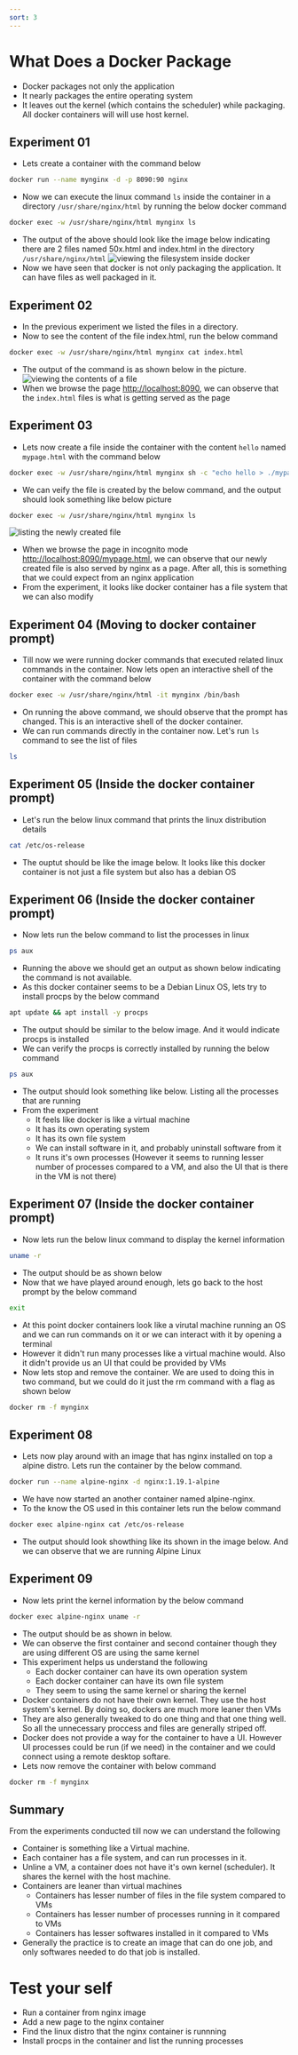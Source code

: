 ```yaml
---
sort: 3
---
```

# What Does a Docker Package


 * Docker packages not only the application
 * It nearly packages the entire operating system
 * It leaves out the kernel (which contains the scheduler) while packaging. All docker containers will will use host kernel. 

## Experiment 01
 * Lets create a container with the command below
```bash
docker run --name mynginx -d -p 8090:90 nginx
```
 * Now we can execute the linux command `ls` inside the container in a directory `/usr/share/nginx/html` by running the below docker command
```bash
docker exec -w /usr/share/nginx/html mynginx ls
```
 * The output of the above should look like the image below indicating there are 2 files named 50x.html and index.html in the directory `/usr/share/nginx/html`
![viewing the filesystem inside docker](/L02-E01-P01.png) 
 * Now we have seen that docker is not only packaging the application. It can have files as well packaged in it.

## Experiment 02
 * In the previous experiment we listed the files in a directory.
 * Now to see the content of the file index.html, run the below command
```bash
docker exec -w /usr/share/nginx/html mynginx cat index.html
```
 * The output of the command is as shown below in the picture.
![viewing the contents of a file](/L02-E02-P01.png) 
 * When we browse the page [http://localhost:8090](http://localhost:8090), we can observe that the `index.html` files is what is getting served as the page
 
## Experiment 03
 * Lets now create a file inside the container with the content `hello` named `mypage.html` with the command below
```bash
docker exec -w /usr/share/nginx/html mynginx sh -c "echo hello > ./mypage.html"
```
 * We can veify the file is created by the below command, and the output should look something like below picture
```bash
docker exec -w /usr/share/nginx/html mynginx ls
```
![listing the newly created file](/L02-E03-P01.png) 
 * When we browse the page in incognito mode [http://localhost:8090/mypage.html](http://localhost:8090/mypage.html), we can observe that our newly created file is also served by nginx as a page. After all, this is something that we could expect from an nginx application
 * From the experiment, it looks like docker container has a file system that we can also modify

## Experiment 04 (Moving to docker container prompt)
 * Till now we were running docker commands that executed related linux commands in the container. Now lets open an interactive shell of the container with the command below
```bash
docker exec -w /usr/share/nginx/html -it mynginx /bin/bash
```
 * On running the above command, we should observe that the prompt has changed. This is an interactive shell of the docker container.
 * We can run commands directly in the container now. Let's run `ls` command to see the list of files
```bash
ls
```
 
## Experiment 05 (Inside the docker container prompt)
 * Let's run the below linux command that prints the linux distribution details
```bash
cat /etc/os-release
```
 * The ouptut should be like the image below. It looks like this docker container is not just a file system but also has a debian OS
 
## Experiment 06 (Inside the docker container prompt)  
 * Now lets run the below command to list the processes in linux
```bash
ps aux
```
 * Running the above we should get an output as shown below indicating the command is not available.
 * As this docker container seems to be a Debian Linux OS, lets try to install procps by the below command
```bash
apt update && apt install -y procps
```
 * The output should be similar to the below image. And it would indicate procps is installed
 * We can verify the procps is correctly installed by running the below command
```bash
ps aux
```
 * The output should look something like below. Listing all the processes that are running
 * From the experiment 
   * It feels like docker is like a virtual machine 
   * It has its own operating system
   * It has its own file system
   * We can install software in it, and probably uninstall software from it
   * It runs it's own processes (However it seems to running lesser number of processes compared to a VM, and also the UI that is there in the VM is not there)
   
## Experiment 07 (Inside the docker container prompt)
 * Now lets run the below linux command to display the kernel information
```bash
uname -r
```
 * The output should be as shown below
 * Now that we have played around enough, lets go back to the host prompt by the below command
```bash
exit
```
 * At this point docker containers look like a virutal machine running an OS and we can run commands on it or we can interact with it by opening a terminal
 * However it didn't run many processes like a virtual machine would. Also it didn't provide us an UI that could be provided by VMs
 * Now lets stop and remove the container. We are used to doing this in two command, but we could do it just the rm command with a flag as shown below
```bash
docker rm -f mynginx
```
 
## Experiment 08 
 * Lets now play around with an image that has nginx installed on top a alpine distro. Lets run the container by the below command.
```bash
docker run --name alpine-nginx -d nginx:1.19.1-alpine
```
 * We have now started an another container named alpine-nginx.
 * To the know the OS used in this container lets run the below command
```bash
docker exec alpine-nginx cat /etc/os-release
```
 * The output should look showthing like its shown in the image below. And we can observe that we are running Alpine Linux
 
## Experiment 09
 * Now lets print the kernel information by the below command 
```bash
docker exec alpine-nginx uname -r
```
 * The output should be as shown in below. 
 * We can observe the first container and second container though they are using different OS are using the same kernel
 * This experiment helps us understand the following
   * Each docker container can have its own operation system
   * Each docker container can have its own file system
   * They seem to using the same kernel or sharing the kernel
 * Docker containers do not have their own kernel. They use the host system's kernel. By doing so, dockers are much more leaner then VMs
 * They are also generally tweaked to do one thing and that one thing well. So all the unnecessary proccess and files are generally striped off.
 * Docker does not provide a way for the container to have a UI. However UI processes could be run (if we need) in the container and we could connect using a remote desktop softare.
 * Lets now remove the container with below command
```bash
docker rm -f mynginx
```

## Summary
From the experiments conducted till now we can understand the following
 * Container is something like a Virtual machine.
 * Each container has a file system, and can run processes in it.
 * Unline a VM, a container does not have it's own kernel (scheduler). It shares the kernel with the host machine.
 * Containers are leaner than virtual machines
   * Containers has lesser number of files in the file system compared to VMs
   * Containers has lesser number of processes running in it compared to VMs
   * Containers has lesser softwares installed in it compared to VMs
 * Generally the practice is to create an image that can do one job, and only softwares needed to do that job is installed.

# Test your self
 * Run a container from nginx image
 * Add a new page to the nginx container
 * Find the linux distro that the nginx container is runnning
 * Install procps in the container and list the running processes


 
